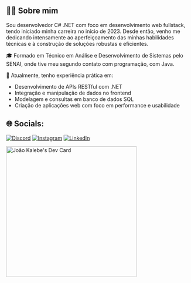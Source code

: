 ## 👨‍💻 Sobre mim

Sou desenvolvedor C# .NET com foco em desenvolvimento web fullstack, tendo iniciado minha carreira no início de 2023. Desde então, venho me dedicando intensamente ao aperfeiçoamento das minhas habilidades técnicas e à construção de soluções robustas e eficientes.

🎓 Formado em Técnico em Análise e Desenvolvimento de Sistemas pelo SENAI, onde tive meu segundo contato com programação,  com Java.

🚀 Atualmente, tenho experiência prática em:
- Desenvolvimento de APIs RESTful com .NET  
- Integração e manipulação de dados no frontend  
- Modelagem e consultas em banco de dados SQL  
- Criação de aplicações web com foco em performance e usabilidade


## 🌐 Socials:
[![Discord](https://img.shields.io/badge/Discord-%237289DA.svg?logo=discord&logoColor=white)](https://discord.gg/Kalebe#8473) [![Instagram](https://img.shields.io/badge/Instagram-%23E4405F.svg?logo=Instagram&logoColor=white)](https://instagram.com/biiinh0) [![LinkedIn](https://img.shields.io/badge/LinkedIn-%230077B5.svg?logo=linkedin&logoColor=white)](https://www.linkedin.com/in/joao-kalebe-junior/) 

<a href="https://app.daily.dev/jkalebe"><img src="https://api.daily.dev/devcards/v2/1RvEzHDgQSja2AemoMBXp.png?r=qps" width="356" alt="João Kalebe's Dev Card"/></a>
